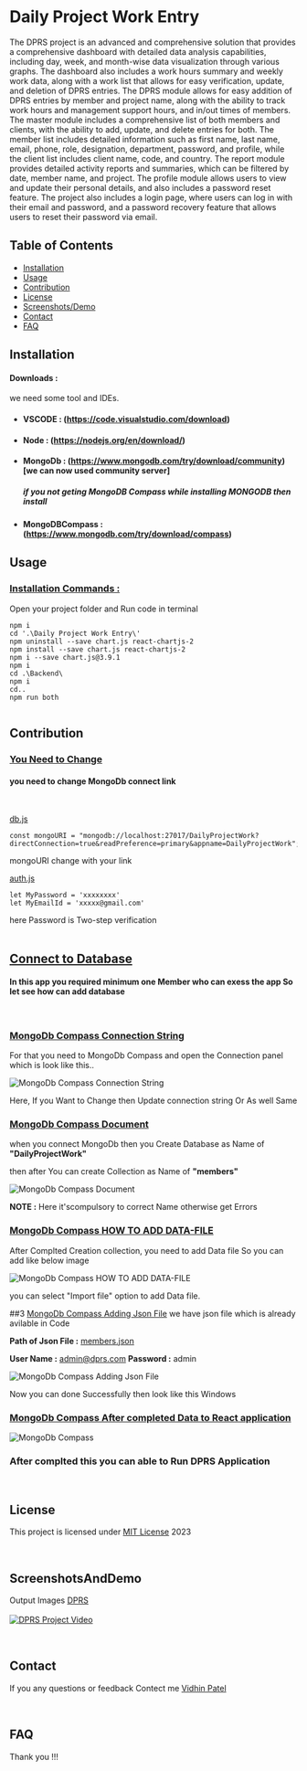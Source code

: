 ﻿# Daily Project  Work Entry

The DPRS project is an advanced and comprehensive solution that provides a comprehensive dashboard with detailed data analysis capabilities, including day, week, and month-wise data visualization through various graphs. The dashboard also includes a work hours summary and weekly work data, along with a work list that allows for easy verification, update, and deletion of DPRS entries. The DPRS module allows for easy addition of DPRS entries by member and project name, along with the ability to track work hours and management support hours, and in/out times of members. The master module includes a comprehensive list of both members and clients, with the ability to add, update, and delete entries for both. The member list includes detailed information such as first name, last name, email, phone, role, designation, department, password, and profile, while the client list includes client name, code, and country. The report module provides detailed activity reports and summaries, which can be filtered by date, member name, and project. The profile module allows users to view and update their personal details, and also includes a password reset feature. The project also includes a login page, where users can log in with their email and password, and a password recovery feature that allows users to reset their password via email.

## Table of Contents
- [Installation](#installation)
- [Usage](#usage)
- [Contribution](#contribution)
- [License](#license)
- [Screenshots/Demo](#ScreenshotsAndDemo)
- [Contact](#contact)
- [FAQ](#faq)

## Installation

#### Downloads :
we need some tool and IDEs. 
- #### VSCODE : (https://code.visualstudio.com/download)
- #### Node : (https://nodejs.org/en/download/)
- #### MongoDb : (https://www.mongodb.com/try/download/community) [we can now used community server]
    ##### if you not geting MongoDB Compass while installing MONGODB then install 
- #### MongoDBCompass : (https://www.mongodb.com/try/download/compass)

## Usage

### <u> Installation Commands : </u>

Open your project folder and Run code in terminal
<br>
```
npm i
cd '.\Daily Project Work Entry\'
npm uninstall --save chart.js react-chartjs-2
npm install --save chart.js react-chartjs-2
npm i --save chart.js@3.9.1
npm i
cd .\Backend\
npm i
cd..
npm run both 
 
```

## Contribution


### <u>You Need to Change</u>
#### you need to change MongoDb  connect link
<br>

[db.js](./Daily%20Project%20Work%20Entry/Backend/db.js)

```
const mongoURI = "mongodb://localhost:27017/DailyProjectWork?directConnection=true&readPreference=primary&appname=DailyProjectWork"; 
```

mongoURI change with your link

[auth.js](./Daily%20Project%20Work%20Entry/Backend/routers/auth.js)
```
let MyPassword = 'xxxxxxxx'
let MyEmailId = 'xxxxx@gmail.com'
```
here Password is Two-step verification 
<br>
<br>

## <u>Connect to Database</u>
#### In this app you required minimum one Member who can exess the app So let see how can add database 
<br>

### <u>MongoDb Compass Connection String</u>
For that you need to MongoDb Compass and open the Connection panel which is look like this..

![MongoDb Compass Connection String ](./Database/Mongodb_Compass_connectString.png)

Here, If you Want to Change then Update connection string Or As well Same 

### <u>MongoDb Compass Document</u>
when you connect MongoDb then you Create Database as Name of **"DailyProjectWork"** 

then after You can create Collection as Name of **"members"**

![MongoDb Compass Document](./Database/Mongodb_Compass_DocumentLook.png)

**NOTE :** Here it'scompulsory to correct Name otherwise  get Errors

### <u>MongoDb Compass HOW TO ADD DATA-FILE</u>
After  Complted Creation collection, you need to add Data file So you can add like below image

![MongoDb Compass HOW TO ADD DATA-FILE](./Database/Mongodb_Compass_HowToAddDATA.png)

you can select "Import file" option to add Data file.


##3 <u>MongoDb Compass Adding Json File</u>
we have json file which is already avilable in Code

**Path of Json File :** [members.json](./Database/members.json)

**User Name :** admin@dprs.com
**Password :** admin

![MongoDb Compass Adding Json File](./Database/Mongodb_Compass_AddingDataFile.png)

Now you can done Successfully then look like this Windows

### <u>MongoDb Compass After completed Data to React application</u>

![MongoDb Compass](./Database/Mongodb_Compass_Completed_Update.png)

### After complted this you can able to Run DPRS Application 
<br>

## License

This project is licensed under [MIT License](./License) 2023

<br>

## ScreenshotsAndDemo

Output Images [DPRS](./Output_images)
<br>
<br>
[![DPRS Project Video](./Database/YouTube_Thumbnail.png)](https://youtu.be/uV16Fp9HPEU?feature=shared)

<br>

## Contact

If you any questions or feedback Contect me [Vidhin Patel](mailto:vidhin1208@gmail.com)

<br>

## FAQ

Thank you !!!
